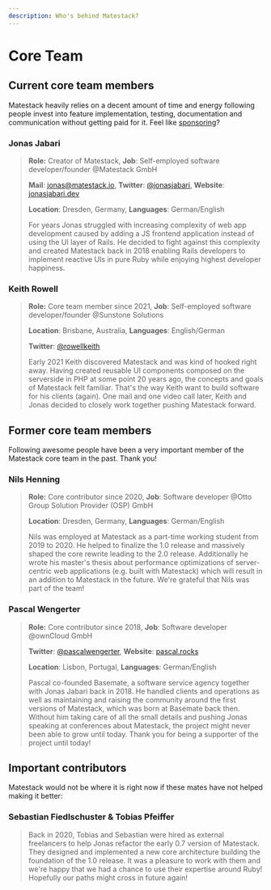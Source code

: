 ```yaml
---
description: Who's behind Matestack?
---
```


# Core Team

## Current core team members

Matestack heavily relies on a decent amount of time and energy following people invest into feature implementation, testing, documentation and communication without getting paid for it. Feel like [sponsoring](https://github.com/sponsors/matestack)?

### Jonas Jabari

> **Role:** Creator of Matestack, **Job**: Self-employed software developer/founder @Matestack GmbH
>
> **Mail**: jonas@matestack.io, **Twitter**: [@jonasjabari](https://twitter.com/JonasJabari), **Website**: [jonasjabari.dev](https://jonasjabari.dev)
>
> **Location**: Dresden, Germany, **Languages**: German/English
>
> For years Jonas struggled with increasing complexity of web app development caused by adding a JS frontend application instead of using the UI layer of Rails. He decided to fight against this complexity and created Matestack back in 2018 enabling Rails developers to implement reactive UIs in pure Ruby while enjoying highest developer happiness.

### Keith Rowell

> **Role:** Core team member since 2021, **Job**: Self-employed software developer/founder @Sunstone Solutions
>
> **Location**: Brisbane, Australia, **Languages**: English/German
>
> **Twitter**: [@rowellkeith](https://twitter.com/rowellkeith)
>
> Early 2021 Keith discovered Matestack and was kind of hooked right away. Having created reusable UI components composed on the serverside in PHP at some point 20 years ago, the concepts and goals of Matestack felt familiar. That's the way Keith want to build software for his clients \(again\). One mail and one video call later, Keith and Jonas decided to closely work together pushing Matestack forward.

## Former core team members

Following awesome people have been a very important member of the Matestack core team in the past. Thank you!

### Nils Henning

> **Role:** Core contributor since 2020, **Job**: Software developer @Otto Group Solution Provider \(OSP\) GmbH
>
> **Location**: Dresden, Germany, **Languages**: German/English
>
> Nils was employed at Matestack as a part-time working student from 2019 to 2020. He helped to finalize the 1.0 release and massively shaped the core rewrite leading to the 2.0 release. Additionally he wrote his master's thesis about performance optimizations of server-centric web applications \(e.g. built with Matestack\) which will result in an addition to Matestack in the future. We're grateful that Nils was part of the team!

### Pascal Wengerter

> **Role:** Core contributor since 2018, **Job**: Software developer @ownCloud GmbH
>
> **Twitter**: [@pascalwengerter](https://twitter.com/pascalwengerter), **Website**: [pascal.rocks](https://pascal.rocks)
>
> **Location**: Lisbon, Portugal, **Languages**: German/English
>
> Pascal co-founded Basemate, a software service agency together with Jonas Jabari back in 2018. He handled clients and operations as well as maintaining and raising the community around the first versions of Matestack, which was born at Basemate back then. Without him taking care of all the small details and pushing Jonas speaking at conferences about Matestack, the project might never been able to grow until today. Thank you for being a supporter of the project until today!

## Important contributors

Matestack would not be where it is right now if these mates have not helped making it better:

### Sebastian Fiedlschuster & Tobias Pfeiffer

> Back in 2020, Tobias and Sebastian were hired as external freelancers to help Jonas refactor the early 0.7 version of Matestack. They designed and implemented a new core architecture building the foundation of the 1.0 release. It was a pleasure to work with them and we're happy that we had a chance to use their expertise around Ruby! Hopefully our paths might cross in future again!



